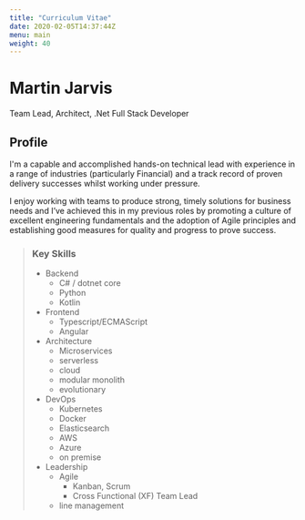```yaml
---
title: "Curriculum Vitae"
date: 2020-02-05T14:37:44Z
menu: main
weight: 40
---
```

# Martin Jarvis
Team Lead, Architect, .Net Full Stack Developer

## Profile

I'm a capable and accomplished hands-on technical lead with experience in a range of industries (particularly Financial) and a track record of proven delivery successes whilst working under pressure.

I enjoy working with teams to produce strong, timely solutions for business needs and I’ve achieved this in my previous roles by promoting a culture of excellent engineering fundamentals and the adoption of Agile principles and establishing good measures for quality and progress to prove success.




> ### Key Skills
> * Backend
>   * C# / dotnet core
>   * Python
>   * Kotlin
> * Frontend 
>   * Typescript/ECMAScript
>   * Angular
> * Architecture
>   * Microservices
>   * serverless
>   * cloud
>   * modular monolith
>   * evolutionary
> * DevOps
>   * Kubernetes
>   * Docker
>   * Elasticsearch
>   * AWS
>   * Azure
>   * on premise
> * Leadership
>   * Agile
>     * Kanban, Scrum
>     * Cross Functional (XF) Team Lead
>   * line management
